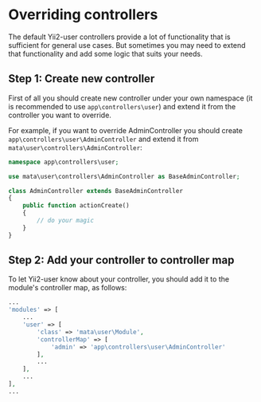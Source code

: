 Overriding controllers
======================

The default Yii2-user controllers provide a lot of functionality that is sufficient for general use cases. But sometimes
you may need to extend that functionality and add some logic that suits your needs.

Step 1: Create new controller
-----------------------------

First of all you should create new controller under your own namespace (it is recommended to use `app\controllers\user`)
and extend it from the controller you want to override.

For example, if you want to override AdminController you should create `app\controllers\user\AdminController` and extend
it from `mata\user\controllers\AdminController`:

```php
namespace app\controllers\user;

use mata\user\controllers\AdminController as BaseAdminController;

class AdminController extends BaseAdminController
{
    public function actionCreate()
    {
        // do your magic
    }
}
```

Step 2: Add your controller to controller map
---------------------------------------------

To let Yii2-user know about your controller, you should add it to the module's controller map, as follows:

```php
...
'modules' => [
    ...
    'user' => [
        'class' => 'mata\user\Module',
        'controllerMap' => [
            'admin' => 'app\controllers\user\AdminController'
        ],
        ...
    ],
    ...
],
...
```
